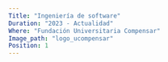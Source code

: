 ```yaml
---
Title: "Ingeniería de software"
Duration: "2023 - Actualidad"
Where: "Fundación Universitaria Compensar"
Image_path: "logo_ucompensar"
Position: 1
---
```

